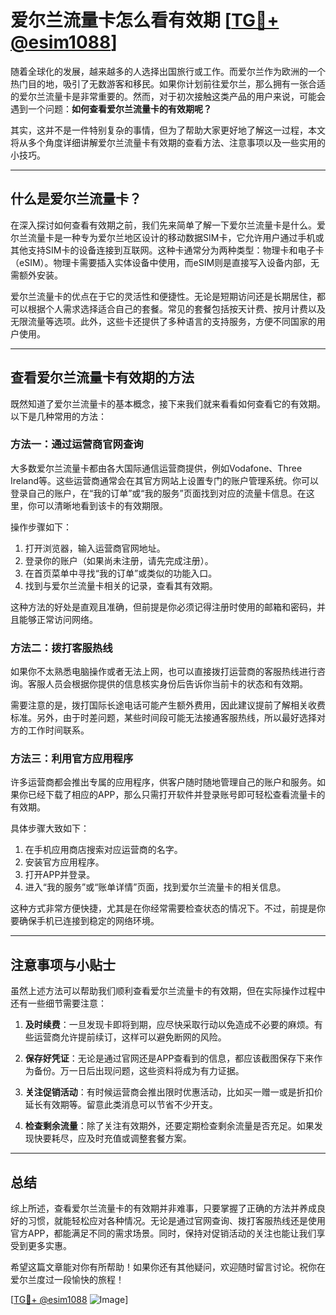 # 爱尔兰流量卡怎么看有效期 [[TG💪+ @esim1088](https://t.me/s/esim1088)]

随着全球化的发展，越来越多的人选择出国旅行或工作。而爱尔兰作为欧洲的一个热门目的地，吸引了无数游客和移民。如果你计划前往爱尔兰，那么拥有一张合适的爱尔兰流量卡是非常重要的。然而，对于初次接触这类产品的用户来说，可能会遇到一个问题：**如何查看爱尔兰流量卡的有效期呢？**

其实，这并不是一件特别复杂的事情，但为了帮助大家更好地了解这一过程，本文将从多个角度详细讲解爱尔兰流量卡有效期的查看方法、注意事项以及一些实用的小技巧。

---

## 什么是爱尔兰流量卡？

在深入探讨如何查看有效期之前，我们先来简单了解一下爱尔兰流量卡是什么。爱尔兰流量卡是一种专为爱尔兰地区设计的移动数据SIM卡，它允许用户通过手机或其他支持SIM卡的设备连接到互联网。这种卡通常分为两种类型：物理卡和电子卡（eSIM）。物理卡需要插入实体设备中使用，而eSIM则是直接写入设备内部，无需额外安装。

爱尔兰流量卡的优点在于它的灵活性和便捷性。无论是短期访问还是长期居住，都可以根据个人需求选择适合自己的套餐。常见的套餐包括按天计费、按月计费以及无限流量等选项。此外，这些卡还提供了多种语言的支持服务，方便不同国家的用户使用。

---

## 查看爱尔兰流量卡有效期的方法

既然知道了爱尔兰流量卡的基本概念，接下来我们就来看看如何查看它的有效期。以下是几种常用的方法：

### 方法一：通过运营商官网查询

大多数爱尔兰流量卡都由各大国际通信运营商提供，例如Vodafone、Three Ireland等。这些运营商通常会在其官方网站上设置专门的账户管理系统。你可以登录自己的账户，在“我的订单”或“我的服务”页面找到对应的流量卡信息。在这里，你可以清晰地看到该卡的有效期限。

操作步骤如下：
1. 打开浏览器，输入运营商官网地址。
2. 登录你的账户（如果尚未注册，请先完成注册）。
3. 在首页菜单中寻找“我的订单”或类似的功能入口。
4. 找到与爱尔兰流量卡相关的记录，查看其有效期。

这种方法的好处是直观且准确，但前提是你必须记得注册时使用的邮箱和密码，并且能够正常访问网络。

### 方法二：拨打客服热线

如果你不太熟悉电脑操作或者无法上网，也可以直接拨打运营商的客服热线进行咨询。客服人员会根据你提供的信息核实身份后告诉你当前卡的状态和有效期。

需要注意的是，拨打国际长途电话可能产生额外费用，因此建议提前了解相关收费标准。另外，由于时差问题，某些时间段可能无法接通客服热线，所以最好选择对方的工作时间联系。

### 方法三：利用官方应用程序

许多运营商都会推出专属的应用程序，供客户随时随地管理自己的账户和服务。如果你已经下载了相应的APP，那么只需打开软件并登录账号即可轻松查看流量卡的有效期。

具体步骤大致如下：
1. 在手机应用商店搜索对应运营商的名字。
2. 安装官方应用程序。
3. 打开APP并登录。
4. 进入“我的服务”或“账单详情”页面，找到爱尔兰流量卡的相关信息。

这种方式非常方便快捷，尤其是在你经常需要检查状态的情况下。不过，前提是你要确保手机已连接到稳定的网络环境。

---

## 注意事项与小贴士

虽然上述方法可以帮助我们顺利查看爱尔兰流量卡的有效期，但在实际操作过程中还有一些细节需要注意：

1. **及时续费**：一旦发现卡即将到期，应尽快采取行动以免造成不必要的麻烦。有些运营商允许提前续订，这样可以避免断网的风险。

2. **保存好凭证**：无论是通过官网还是APP查看到的信息，都应该截图保存下来作为备份。万一日后出现问题，这些资料将成为有力证据。

3. **关注促销活动**：有时候运营商会推出限时优惠活动，比如买一赠一或是折扣价延长有效期等。留意此类消息可以节省不少开支。

4. **检查剩余流量**：除了关注有效期外，还要定期检查剩余流量是否充足。如果发现快要耗尽，应及时充值或调整套餐方案。

---

## 总结

综上所述，查看爱尔兰流量卡的有效期并非难事，只要掌握了正确的方法并养成良好的习惯，就能轻松应对各种情况。无论是通过官网查询、拨打客服热线还是使用官方APP，都能满足不同的需求场景。同时，保持对促销活动的关注也能让我们享受到更多实惠。

希望这篇文章能对你有所帮助！如果你还有其他疑问，欢迎随时留言讨论。祝你在爱尔兰度过一段愉快的旅程！

[[TG💪+ @esim1088](https://t.me/s/esim1088) ![Image](https://i.postimg.cc/4NQfJmqS/Snipaste-2025-05-13-00-14-12.png)]